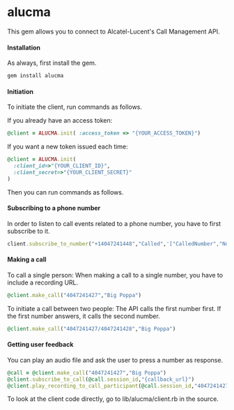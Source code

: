 # alucma

This gem allows you to connect to Alcatel-Lucent's Call Management API.

#### Installation
As always, first install the gem.
````ruby
gem install alucma
````

#### Initiation
To initiate the client, run commands as follows.

If you already have an access token:
````ruby
@client = ALUCMA.init( :access_token => "{YOUR_ACCESS_TOKEN}")
````
If you want a new token issued each time:
````ruby
@client = ALUCMA.init(
  :client_id=>"{YOUR_CLIENT_ID}",
  :client_secret=>"{YOUR_CLIENT_SECRET}"
)
````

Then you can run commands as follows.

#### Subscribing to a phone number
In order to listen to call events related to a phone number, you have to first subscribe to it.
````ruby
client.subscribe_to_number("+14047241448","Called",'["CalledNumber","NoAnswer"]',"http://77c3e98d.ngrok.io")
````

#### Making a call
To call a single person:
When making a call to a single number, you have to include a recording URL.
````ruby
@client.make_call("4047241427","Big Poppa")
````

To initiate a call between two people:
The API calls the first number first. If the first number answers, it calls the second number.
````ruby
@client.make_call("4047241427/4047241428","Big Poppa")
````

#### Getting user feedback
You can play an audio file and ask the user to press a number as response.
````ruby
@call = @client.make_call("4047241427","Big Poppa")
@client.subscribe_to_call(@call.session_id,"{callback_url}")
@client.play_recording_to_call_participant(@call.session_id,"4047241427","{recording_url}")
````

To look at the client code directly, go to lib/alucma/client.rb in the source.
